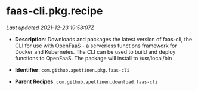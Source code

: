 # faas-cli.pkg.recipe

_Last updated 2021-12-23 19:58:07Z_

- **Description**: Downloads and packages the latest version of faas-cli, the CLI for use with OpenFaaS - a serverless functions framework for Docker and Kubernetes. The CLI can be used to build and deploy functions to OpenFaaS. The package will install to /usr/local/bin

- **Identifier**: `com.github.apettinen.pkg.faas-cli`

- **Parent Recipes**: `com.github.apettinen.download.faas-cli`